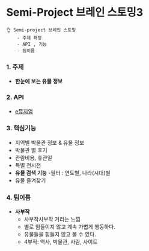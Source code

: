 <h1>Semi-Project 브레인 스토밍3</h1>

~~~
👌 Semi-project 브레인 스토밍
	- 주제 확정
	- API , 기능
	- 팀이름
~~~



### 1. 주제

- **한눈에 보는 유물 정보**



### 2. API

- [e뮤지엄](https://www.emuseum.go.kr/openApi)



### 3. 핵심기능

- 지역별 박물관 정보 & 유물 정보
- 박물관 별 후기
- 관람비용, 휴관일
- 특별 전시전
- **유물 검색 기능**        -필터 : 연도별,  나라(시대)별
- 유물 즐겨찾기



### 4. 팀이름

- **사부작**
  - 사부작사부작 거리는 느낌
  - 별로 힘들이지 않고 계속 가볍게 행동하다.
  - 유물들을 힘들지 않고 볼 수 있다.
  - 4부작: 역사, 박물관, 사람, 사이트